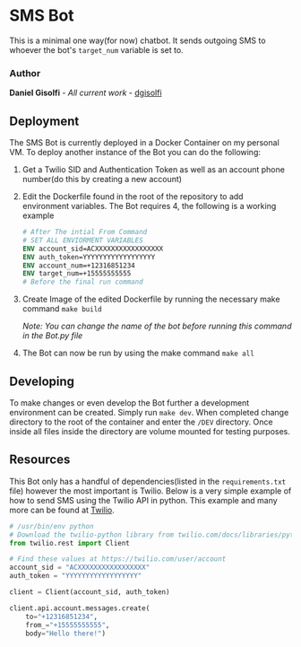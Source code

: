 # SMS Bot

This is a minimal one way(for now) chatbot. It sends outgoing SMS to whoever the bot's `target_num` variable is set to.

### Author

**Daniel Gisolfi** - *All current work* - [dgisolfi](https://github.com/dgisolfi)

## Deployment

The SMS Bot is currently deployed in a Docker Container on my personal VM. To deploy another instance of the Bot you can do the following:

1. Get a Twilio SID and Authentication Token as well as an account phone number(do this by creating a new account)

2. Edit the Dockerfile found in the root of the repository to add environment variables. The Bot requires 4, the following is a working example

   ```dockerfile
   # After The intial From Command
   # SET ALL ENVIORMENT VARIABLES
   ENV account_sid=ACXXXXXXXXXXXXXXXXX
   ENV auth_token=YYYYYYYYYYYYYYYYYY
   ENV account_num=+12316851234
   ENV target_num=+15555555555 
   # Before the final run command
   ```

3. Create Image of the edited Dockerfile by running the necessary make command `make build`

   *Note: You can change the name of the bot before running this command in the Bot.py file*

4. The Bot can now be run by using the make command `make all`

## Developing

To make changes or even develop the Bot further a development environment can be created. Simply run `make dev`. When completed change directory to the root of the container and enter the `/DEV` directory. Once inside all files inside the directory are volume mounted for testing purposes.

## Resources

This Bot only has a handful of dependencies(listed in the `requirements.txt` file) however the most important is Twilio. Below is a very simple example of how to send SMS using the Twilio API in python. This example and many more can be found at [Twilio](https://www.twilio.com/docs/quickstart/python/sms/sending-via-rest).

```python
# /usr/bin/env python
# Download the twilio-python library from twilio.com/docs/libraries/python
from twilio.rest import Client

# Find these values at https://twilio.com/user/account
account_sid = "ACXXXXXXXXXXXXXXXXX"
auth_token = "YYYYYYYYYYYYYYYYYY"

client = Client(account_sid, auth_token)

client.api.account.messages.create(
    to="+12316851234",
    from_="+15555555555",
    body="Hello there!")
```
